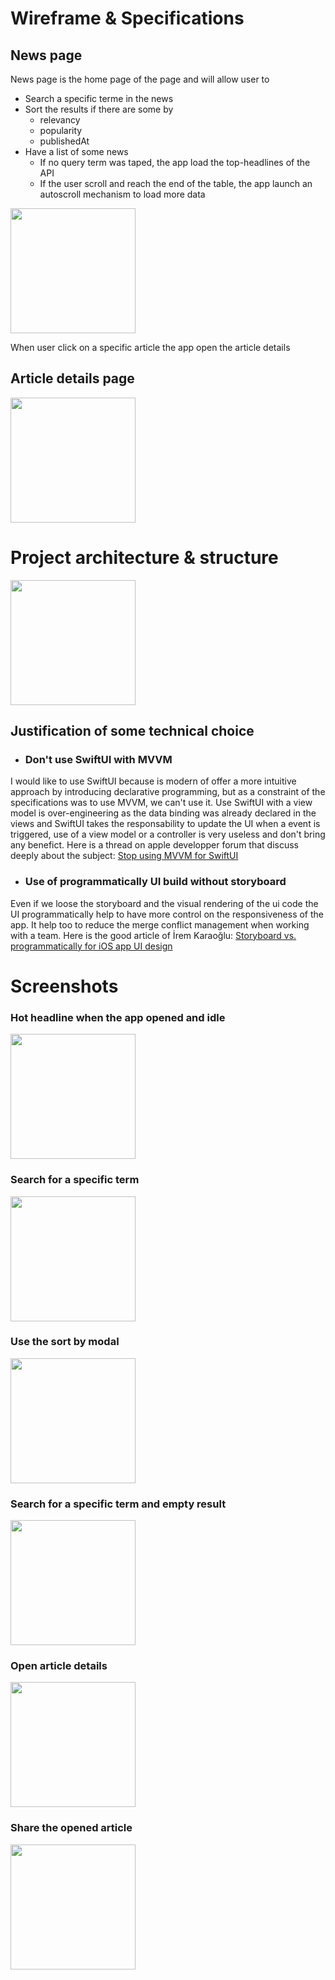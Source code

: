 # Wireframe & Specifications

## News page

News page is the home page of the page and will allow user to

- Search a specific terme in the news
- Sort the results if there are some by
    - relevancy
    - popularity
    - publishedAt
- Have a list of some news
    - If no query term was taped, the app load the top-headlines of the API
    - If the user scroll and reach the end of the table, the app launch an autoscroll mechanism to load more data

<img src="./images/news_page_wireframe.png" width="200"/>

When user click on a specific article the app open the article details

## Article details page

<img src="./images/article_details_wireframe.png" width="200"/>

# Project architecture & structure

<img src="./images/structure.png" width="200"/>

## Justification of some technical choice

- ### Don't use SwiftUI with MVVM

I would like to use SwiftUI because is modern of offer a more intuitive approach by introducing declarative programming,
but as a constraint of the specifications was to use MVVM, we can't use it.
Use SwiftUI with a view model is over-engineering as the data binding was already declared in the views and SwiftUI
takes the responsability to update the UI when a event is triggered, use of a view model or a controller is very useless
and don't bring any benefict.
Here is a thread on apple developper forum that discuss deeply about the
subject: [Stop using MVVM for SwiftUI](https://developer.apple.com/forums/thread/699003)

- ### Use of programmatically UI build without storyboard

Even if we loose the storyboard and the visual rendering of the ui code the UI programmatically help to have more
control on the responsiveness of the app.
It help too to reduce the merge conflict management when working with a team.
Here is the good article
of İrem
Karaoğlu: [Storyboard vs. programmatically for iOS app UI design](https://blog.logrocket.com/storyboard-vs-programmatically-ios-ui-design/)

# Screenshots

### Hot headline when the app opened and idle

<img src="./images/hot_headlines.png" width="200"/>

### Search for a specific term

<img src="./images/specific_article_search.png" width="200"/>

### Use the sort by modal

<img src="./images/sortby_modal.png" width="200"/>

### Search for a specific term and empty result

<img src="./images/empty_result.png" width="200"/>

### Open article details

<img src="./images/article_details.png" width="200"/>

### Share the opened article

<img src="./images/share_the_article.png" width="200"/>
